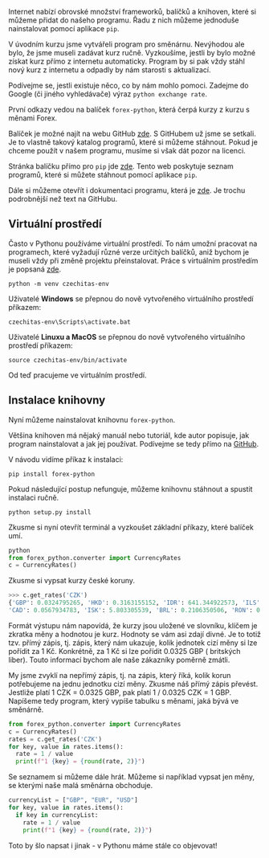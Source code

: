 Internet nabízí obrovské množství frameworků, balíčků a knihoven, které si můžeme přidat do našeho programu. Řadu z nich můžeme jednoduše nainstalovat pomocí aplikace `pip`.

V úvodním kurzu jsme vytvářeli program pro směnárnu. Nevýhodou ale bylo, že jsme museli zadávat kurz ručně. Vyzkoušíme, jestli by bylo možné získat kurz přímo z internetu automaticky. Program by si pak vždy stáhl nový kurz z internetu a odpadly by nám starosti s aktualizací.

Podívejme se, jestli existuje něco, co by nám mohlo pomoci. Zadejme do Google (či jiného vyhledávače) výraz `python exchange rate`.

První odkazy vedou na balíček `forex-python`, která čerpá kurzy z kurzu s měnami Forex. 

Balíček je možné najít na webu GitHub [zde](https://github.com/MicroPyramid/forex-python). S GitHubem už jsme se setkali. Je to vlastně takový katalog programů, které si můžeme stáhnout. Pokud je chceme použít v našem programu, musíme si však dát pozor na licenci.

Stránka balíčku přímo pro `pip` jde [zde](https://pypi.org/project/forex-python/). Tento web poskytuje seznam programů, které si můžete stáhnout pomocí aplikace `pip`.

Dále si můžeme otevřít i dokumentaci programu, která je [zde](https://forex-python.readthedocs.io/en/latest/usage.html). Je trochu podrobnější než text na GitHubu.

## Virtuální prostředí

Často v Pythonu používáme virtuální prostředí. To nám umožní pracovat na programech, které vyžadují různé verze určitých balíčků, aniž bychom je museli vždy při změně projektu přeinstalovat. Práce s virtuálním prostředím je popsaná [zde](https://docs.python.org/3/tutorial/venv.html).

```
python -m venv czechitas-env
```

Uživatelé **Windows** se přepnou do nově vytvořeného virtuálního prostředí příkazem:

```
czechitas-env\Scripts\activate.bat
```

Uživatelé **Linuxu a MacOS** se přepnou do nově vytvořeného virtuálního prostředí příkazem:

```
source czechitas-env/bin/activate
```

Od teď pracujeme ve virtuálním prostředí.

## Instalace knihovny

Nyní můžeme nainstalovat knihovnu `forex-python`.

Většina knihoven má nějaký manuál nebo tutoriál, kde autor popisuje, jak program nainstalovat a jak jej používat. Podívejme se tedy přímo na [GitHub](https://github.com/MicroPyramid/forex-python).

V návodu vidíme příkaz k instalaci:

```
pip install forex-python
```

Pokud následující postup nefunguje, můžeme knihovnu stáhnout a spustit instalaci ručně.

```
python setup.py install
```

Zkusme si nyní otevřít terminál a vyzkoušet základní příkazy, které balíček umí.

```py
python
from forex_python.converter import CurrencyRates
c = CurrencyRates()
```

Zkusme si vypsat kurzy české koruny.

```py
>>> c.get_rates('CZK') 
{'GBP': 0.0324795265, 'HKD': 0.3163155152, 'IDR': 641.344922573, 'ILS': 0.1462179869, 'DKK': 0.277780673, 'INR': 3.1080256105, 'CHF': 0.0392458309, 'MXN': 0.9621984812, 'CZK': 1.0, 'SGD': 0.0577762061, 'THB': 1.3348719476, 'HRK': 0.283390411, 'EUR': 0.0372245384, 'MYR': 0.1768463371, 'NOK': 0.4210765337, 'CNY': 0.2879913639, 'BGN': 0.0728037522, 'PHP': 2.0642123288, 'PLN': 0.1692711435, 'ZAR': 0.745439994, 
'CAD': 0.0567934783, 'ISK': 5.803305539, 'BRL': 0.2106350506, 'RON': 0.1799545861, 'NZD': 0.0670339488, 'TRY': 0.2772185825, 'JPY': 4.37983919, 'RUB': 2.9925662597, 'KRW': 49.6028141751, 'USD': 0.0408092615, 'AUD': 0.0637991364, 'HUF': 13.0546456224, 'SEK': 0.4063356164}
```

Formát výstupu nám napovídá, že kurzy jsou uložené ve slovníku, klíčem je zkratka měny a hodnotou je kurz. Hodnoty se vám asi zdají divné. Je to totiž tzv. přímý zápis, tj. zápis, který nám ukazuje, kolik jednotek cizí měny si lze pořídit za 1 Kč. Konkrétně, za 1 Kč si lze pořídit 0.0325 GBP ( britských liber). Touto informací bychom ale naše zákazníky poměrně zmátli.

My jsme zvyklí na nepřímý zápis, tj. na zápis, který říká, kolik korun potřebujeme na jednu jednotku cizí měny. Zkusme náš přímý zápis převést. Jestliže platí 1 CZK = 0.0325 GBP, pak platí 1 / 0.0325 CZK = 1 GBP. Napíšeme tedy program, který vypíše tabulku s měnami, jaká bývá ve směnárně.

```py
from forex_python.converter import CurrencyRates
c = CurrencyRates()
rates = c.get_rates('CZK')
for key, value in rates.items():
  rate = 1 / value
  print(f"1 {key} = {round(rate, 2)}")
```

Se seznamem si můžeme dále hrát. Můžeme si například vypsat jen měny, se kterými naše malá směnárna obchoduje.

```py
currencyList = ["GBP", "EUR", "USD"]
for key, value in rates.items():
  if key in currencyList:
    rate = 1 / value
    print(f"1 {key} = {round(rate, 2)}")
```

Toto by šlo napsat i jinak - v Pythonu máme stále co objevovat!

